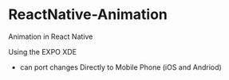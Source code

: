 # ReactNative-Animation
Animation in React Native

Using the EXPO XDE
 * can port changes Directly to Mobile Phone (iOS and Andriod)
